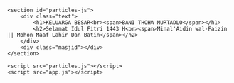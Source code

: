 <!DOCTYPE html>
<html lang="en">
<head>
    <meta charset="UTF-8">
    <title>Selamat Idul Fitri 1443 H</title>
    <link rel="stylesheet" href="style.css">
</head>
<body>

    <section id="particles-js">
        <div class="text">
            <h1>KELUARGA BESAR<br><span>BANI THOHA MURTADLO</span></h1>
            <h2>Selamat Idul Fitri 1443 H<br><span>Minal'Aidin wal-Faizin || Mohon Maaf Lahir Dan Batin</span></h2>
        </div>
        <div class="masjid"></div>
    </section>

    <script src="particles.js"></script>
    <script src="app.js"></script>
    
</body>
</html>
